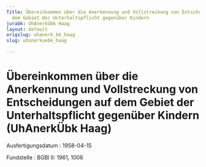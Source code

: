 ```yaml
---
Title: Übereinkommen über die Anerkennung und Vollstreckung von Entscheidungen auf
  dem Gebiet der Unterhaltspflicht gegenüber Kindern
jurabk: UhAnerkÜbk Haag
layout: default
origslug: uhanerk_bk_haag
slug: uhanerkuebk_haag

---
```


# Übereinkommen über die Anerkennung und Vollstreckung von Entscheidungen auf dem Gebiet der Unterhaltspflicht gegenüber Kindern (UhAnerkÜbk Haag)

Ausfertigungsdatum
:   1958-04-15

Fundstelle
:   BGBl II: 1961, 1006

